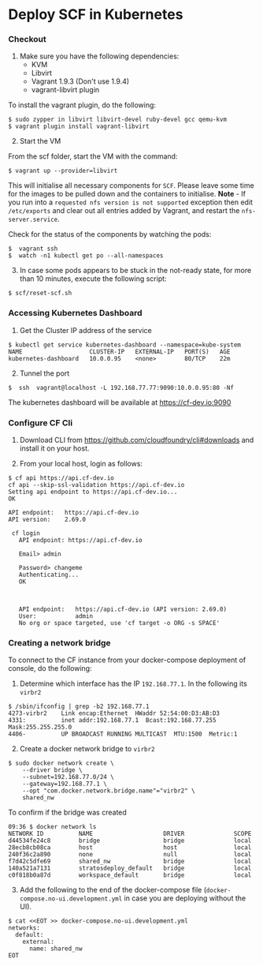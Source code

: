 # Deploy SCF in Kubernetes

### Checkout 
1. Make sure you have the following dependencies:
    - KVM
    - Libvirt
    - Vagrant 1.9.3 (Don't use 1.9.4)
    - vagrant-libvirt plugin

To install the vagrant plugin, do the following:
```
$ sudo zypper in libvirt libvirt-devel ruby-devel gcc qemu-kvm
$ vagrant plugin install vagrant-libvirt 
```
    
2. Start the VM

From the scf folder, start the VM with the command:
```
$ vagrant up --provider=libvirt
```

This will initialise all necessary components for `SCF`.  Please leave some time for the images to be pulled down and the containers to initialise.
**Note** - If you run into a `requested nfs version is not supported` exception then edit `/etc/exports` and clear out all entries added by Vagrant, and restart the `nfs-server.service`.

Check for the status of the components by watching the pods:

```
$  vagrant ssh
$  watch -n1 kubectl get po --all-namespaces
```

3. In case some pods appears to be stuck in the not-ready state, for more than 10 minutes, execute the following script:
 
 ```
 $ scf/reset-scf.sh
 ```


### Accessing Kubernetes Dashboard

1. Get the Cluster IP address of the service
```
$ kubectl get service kubernetes-dashboard --namespace=kube-system
NAME                   CLUSTER-IP   EXTERNAL-IP   PORT(S)   AGE
kubernetes-dashboard   10.0.0.95    <none>        80/TCP    22m

```
2. Tunnel the port

```
$  ssh  vagrant@localhost -L 192.168.77.77:9090:10.0.0.95:80 -Nf 
```

The kubernetes dashboard will be available at https://cf-dev.io:9090

### Configure CF Cli

1. Download CLI from https://github.com/cloudfoundry/cli#downloads and install it on your host.

2. From your local host, login as follows:
```
$ cf api https://api.cf-dev.io
cf api --skip-ssl-validation https://api.cf-dev.io                                                                                                                                                        
Setting api endpoint to https://api.cf-dev.io...                                                                                                                                                                  
OK                                                                                                                                                                                                                
                                                                                                                                                                                                                  
API endpoint:   https://api.cf-dev.io                                                                                                                                                                             
API version:    2.69.0    
```

```
 cf login
   API endpoint: https://api.cf-dev.io                                                                                                                                                                               
                                                                                                                                                                                                                     
   Email> admin                                                                                                                                                                                                      
   
   Password> changeme
   Authenticating...
   OK
   
   
                   
   API endpoint:   https://api.cf-dev.io (API version: 2.69.0)
   User:           admin
   No org or space targeted, use 'cf target -o ORG -s SPACE'

```
### Creating a network bridge
 
To connect to the CF instance from your docker-compose deployment of console, do the following:
1. Determine which interface has the IP `192.168.77.1`.  In the following its `virbr2`
```
$ /sbin/ifconfig | grep -b2 192.168.77.1
4273-virbr2    Link encap:Ethernet  HWaddr 52:54:00:D3:AB:D3  
4331:          inet addr:192.168.77.1  Bcast:192.168.77.255  Mask:255.255.255.0
4406-          UP BROADCAST RUNNING MULTICAST  MTU:1500  Metric:1

```

2. Create a docker network bridge to `virbr2`
```
$ sudo docker network create \
    --driver bridge \
    --subnet=192.168.77.0/24 \
    --gateway=192.168.77.1 \
    --opt "com.docker.network.bridge.name"="virbr2" \
    shared_nw
```

To confirm if the bridge was created
```
09:36 $ docker network ls
NETWORK ID          NAME                    DRIVER              SCOPE
d44534fe24c8        bridge                  bridge              local
28ecb8cb08ca        host                    host                local
240f36c2a890        none                    null                local
f7d42c5dfe69        shared_nw               bridge              local
140a521a7131        stratosdeploy_default   bridge              local
c0f818b0a87d        workspace_default       bridge              local
```
3. Add the following to the end of the docker-compose file (`docker-compose.no-ui.development.yml` in case you are deploying without the UI).
```
$ cat <<EOT >> docker-compose.no-ui.development.yml
networks:
  default:
    external:
      name: shared_nw
EOT

```
